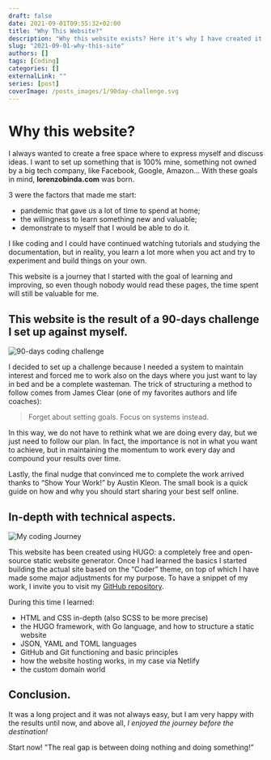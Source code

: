 ```yaml
---
draft: false
date: 2021-09-01T09:55:32+02:00
title: "Why This Website?"
description: "Why this website exists? Here it's why I have created it."
slug: "2021-09-01-why-this-site"
authors: []
tags: [Coding]
categories: []
externalLink: ""
series: [post]
coverImage: /posts_images/1/90day-challenge.svg
---
```


# Why this website?

I always wanted to create a free space where to express myself and discuss ideas. I want to set up something that is 100% mine, something not owned by a big tech company, like Facebook, Google, Amazon... With these goals in mind, **lorenzobinda.com** was born.

3 were the factors that made me start: 
- pandemic that gave us a lot of time to spend at home;
- the willingness to learn something new and valuable;
- demonstrate to myself that I would be able to do it.

I like coding and I could have continued watching tutorials and studying the documentation, but in reality, you learn a lot more when you act and try to experiment and build things on your own. 

This website is a journey that I started with the goal of learning and improving, so even though nobody would read these pages, the time spent will still be valuable for me.

## This website is the result of a 90-days challenge I set up against myself.

![90-days coding challenge](/posts_images/1/90day-challenge.svg)

I decided to set up a challenge because I needed a system to maintain interest and forced me to work also on the days where you just want to lay in bed and be a complete wasteman. 
The trick of structuring a method to follow comes from James Clear (one of my favorites authors and life coaches):

> Forget about setting goals. Focus on systems instead.

In this way, we do not have to rethink what we are doing every day, but we just need to follow our plan. In fact, the importance is not in what you want to achieve, but in maintaining the momentum to work every day and compound your results over time.

Lastly, the final nudge that convinced me to complete the work arrived thanks to “Show Your Work!” by Austin Kleon. The small book is a quick guide on how and why you should start sharing your best self online.

## In-depth with technical aspects.

![My coding Journey](/posts_images/1/coding-journey.svg)

This website has been created using HUGO: a completely free and open-source static website generator. Once I had learned the basics I started building the actual site based on the “Coder” theme, on top of which I have made some major adjustments for my purpose. To have a snippet of my work, I invite you to visit my [GitHub repository](https://github.com/lorenzobinda/personal-site). 

During this time I learned:
- HTML and CSS in-depth (also SCSS to be more precise)
- the HUGO framework, with Go language, and how to structure a static website
- JSON, YAML and TOML languages
- GitHub and Git functioning and basic principles
- how the website hosting works, in my case via Netlify
- the custom domain world

## Conclusion.

It was a long project and it was not always easy, but I am very happy with the results until now, and above all, *I enjoyed the journey before the destination!*

Start now! "The real gap is between doing nothing and doing something!”
